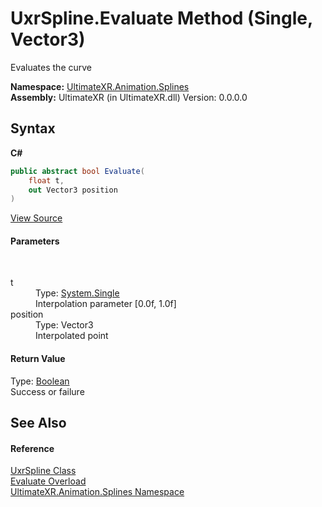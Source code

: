 # UxrSpline.Evaluate Method (Single, Vector3)
 

Evaluates the curve

**Namespace:**&nbsp;<a href="N_UltimateXR_Animation_Splines">UltimateXR.Animation.Splines</a><br />**Assembly:**&nbsp;UltimateXR (in UltimateXR.dll) Version: 0.0.0.0

## Syntax

**C#**<br />
``` C#
public abstract bool Evaluate(
	float t,
	out Vector3 position
)
```

<a href="UltimateXR/Scripts/Animation/Splines/UxrSpline.cs" rel="noopener noreferrer" title="View the source code">View Source</a><br />

#### Parameters
&nbsp;<dl><dt>t</dt><dd>Type: <a href="https://docs.microsoft.com/dotnet/api/system.single" target="_blank" rel="noopener noreferrer">System.Single</a><br />Interpolation parameter [0.0f, 1.0f]</dd><dt>position</dt><dd>Type: Vector3<br />Interpolated point</dd></dl>

#### Return Value
Type: <a href="https://docs.microsoft.com/dotnet/api/system.boolean" target="_blank" rel="noopener noreferrer">Boolean</a><br />Success or failure

## See Also


#### Reference
<a href="T_UltimateXR_Animation_Splines_UxrSpline">UxrSpline Class</a><br /><a href="Overload_UltimateXR_Animation_Splines_UxrSpline_Evaluate">Evaluate Overload</a><br /><a href="N_UltimateXR_Animation_Splines">UltimateXR.Animation.Splines Namespace</a><br />